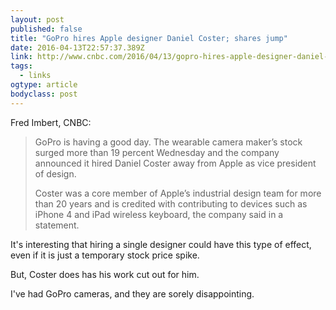 ```yaml
---
layout: post 
published: false 
title: "GoPro hires Apple designer Daniel Coster; shares jump" 
date: 2016-04-13T22:57:37.389Z 
link: http://www.cnbc.com/2016/04/13/gopro-hires-apple-designer-daniel-coster-shares-jump.html 
tags:
  - links
ogtype: article 
bodyclass: post 
---
```


Fred Imbert, CNBC:

> GoPro is having a good day. The wearable camera maker’s stock surged more than 19 percent Wednesday and the company announced it hired Daniel Coster away from Apple as vice president of design.
> 
> Coster was a core member of Apple’s industrial design team for more than 20 years and is credited with contributing to devices such as iPhone 4 and iPad wireless keyboard, the company said in a statement.
 
It's interesting that hiring a single designer could have this type of effect, even if it is just a temporary stock price spike.

But, Coster does has his work cut out for him. 

I've had GoPro cameras, and they are sorely disappointing.